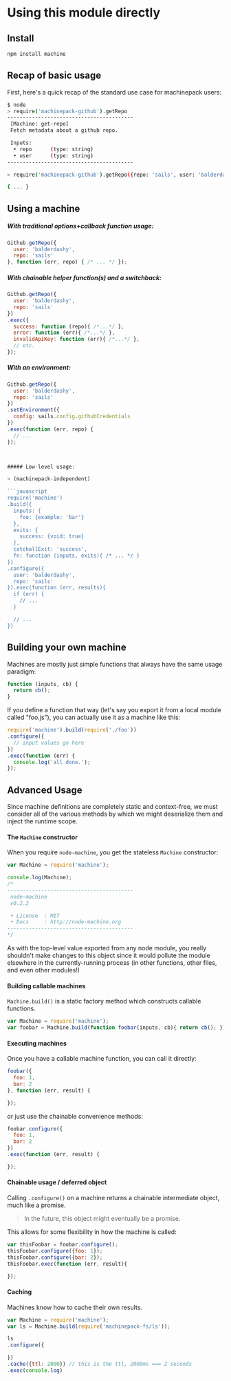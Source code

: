 # Using this module directly


## Install

```bash
npm install machine
```


## Recap of basic usage

First, here's a quick recap of the standard use case for machinepack users:

```bash
$ node
> require('machinepack-github').getRepo
-----------------------------------------
 [Machine: get-repo]
 Fetch metadata about a github repo.

 Inputs:
  • repo      (type: string)
  • user      (type: string)
-----------------------------------------

> require('machinepack-github').getRepo({repo: 'sails', user: 'balderdashy'}).exec(console.log)

{ ... }
```



## Using a machine

##### With traditional options+callback function usage:

```javascript
Github.getRepo({
  user: 'balderdashy',
  repo: 'sails'
}, function (err, repo) { /* ... */ });
```


##### With chainable helper function(s) and a switchback:

```javascript
Github.getRepo({
  user: 'balderdashy',
  repo: 'sails'
})
.exec({
  success: function (repo){ /*...*/ },
  error: function (err){ /*...*/ },
  invalidApiKey: function (err){ /*...*/ },
  // etc.
});
```


##### With an environment:

```javascript
Github.getRepo({
  user: 'balderdashy',
  repo: 'sails'
})
.setEnvironment({
  config: sails.config.githubCredentials
})
.exec(function (err, repo) {
  // ...
});



##### Low-level usage:

> (machinepack-independent)

```javascript
require('machine')
.build({
  inputs: {
    foo: {example: 'bar'}
  },
  exits: {
    success: {void: true}
  },
  catchallExit: 'success',
  fn: function (inputs, exits){ /* ... */ }
})
.configure({
  user: 'balderdashy',
  repo: 'sails'
}).exec(function (err, results){
  if (err) {
    // ...
  }

  // ...
})
```




## Building your own machine

Machines are mostly just simple functions that always have the same usage paradigm:

```javascript
function (inputs, cb) {
  return cb();
}
```


If you define a function that way (let's say you export it from a local module called "foo.js"), you can actually use it as a machine like this:

```javascript
require('machine').build(require('./foo'))
.configure({
  // input values go here
})
.exec(function (err) {
  console.log('all done.');
});
```





## Advanced Usage

Since machine definitions are completely static and context-free, we must consider all of the various methods by which we might deserialize them and inject the runtime scope.

#### The `Machine` constructor

When you require `node-machine`, you get the stateless `Machine` constructor:

```javascript
var Machine = require('machine');

console.log(Machine);
/*
-----------------------------------------
 node-machine
 v0.2.2

 • License  : MIT
 • Docs     : http://node-machine.org
-----------------------------------------
*/
```


As with the top-level value exported from any node module, you really shouldn't make changes to this object since it would pollute the module elsewhere in the currently-running process (in other functions, other files, and even other modules!)


#### Building callable machines

`Machine.build()` is a static factory method which constructs callable functions.

```javascript
var Machine = require('machine');
var foobar = Machine.build(function foobar(inputs, cb){ return cb(); });
```

#### Executing machines

Once you have a callable machine function, you can call it directly:

```javascript
foobar({
  foo: 1,
  bar: 2
}, function (err, result) {

});
```

or just use the chainable convenience methods:

```javascript
foobar.configure({
  foo: 1,
  bar: 2
})
.exec(function (err, result) {

});
```

#### Chainable usage / deferred object

Calling `.configure()` on a machine returns a chainable intermediate object, much like a promise.

> In the future, this object might eventually be a promise.

This allows for some flexibility in how the machine is called:

```javascript
var thisFoobar = foobar.configure();
thisFoobar.configure({foo: 1});
thisFoobar.configure({bar: 2});
thisFoobar.exec(function (err, result){

});
```


#### Caching

Machines know how to cache their own results.

```javascript
var Machine = require('machine');
var ls = Machine.build(require('machinepack-fs/ls'));

ls
.configure({

})
.cache({ttl: 2000}) // this is the ttl, 2000ms === 2 seconds
.exec(console.log)
```
